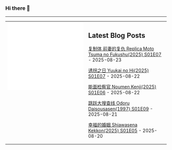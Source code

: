 ### Hi there 👋

<!--
**etng/etng** is a ✨ _special_ ✨ repository because its `README.md` (this file) appears on your GitHub profile.

Here are some ideas to get you started:

- 🔭 I’m currently working on ...
- 🌱 I’m currently learning ...
- 👯 I’m looking to collaborate on ...
- 🤔 I’m looking for help with ...
- 💬 Ask me about ...
- 📫 How to reach me: ...
- 😄 Pronouns: ...
- ⚡ Fun fact: ...
-->


---

<table>
<tr>
<td valign="top" width="50%">
<img src="metrics.svg" alt="Metric" />
</td>
<td valign="top" width="50%">

## Latest Blog Posts
<!-- blog start -->
[复制体 前妻的复仇 Replica Moto Tsuma no Fukushu(2025) S01E07](http://www.fanxinzhui.com/rr/2633#S01E07) - 2025-08-23

[诱拐之日 Yuukai no Hi(2025) S01E07](http://www.fanxinzhui.com/rr/2632#S01E07) - 2025-08-22

[能面检察官 Noumen Kenji(2025) S01E06](http://www.fanxinzhui.com/rr/2636#S01E06) - 2025-08-22

[跳跃大搜查线 Odoru Daisousasen(1997) S01E09](http://www.fanxinzhui.com/rr/2610#S01E09) - 2025-08-21

[幸福的婚姻 Shiawasena Kekkon(2025) S01E05](http://www.fanxinzhui.com/rr/2635#S01E05) - 2025-08-20
<!-- blog end -->

</td></tr></table>

